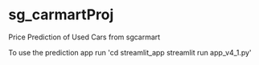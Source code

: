 # sg_carmartProj
Price Prediction of Used Cars from sgcarmart

To use the prediction app run 
'cd streamlit_app
streamlit run app_v4_1.py'
